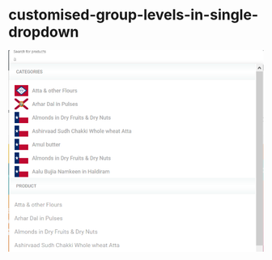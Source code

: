 # customised-group-levels-in-single-dropdown


![alt text](https://github.com/jatinnandwani/Group-multiple-level-search/blob/master/yourImages/multiple-group-dropdown.png)
